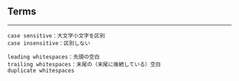 ## Terms
---

```
case sensitive：大文字小文字を区別
case insensitive：区別しない
```
```
leading whitespaces：先頭の空白
trailing whitespaces：末尾の（末尾に後続している）空白
duplicate whitespaces
```